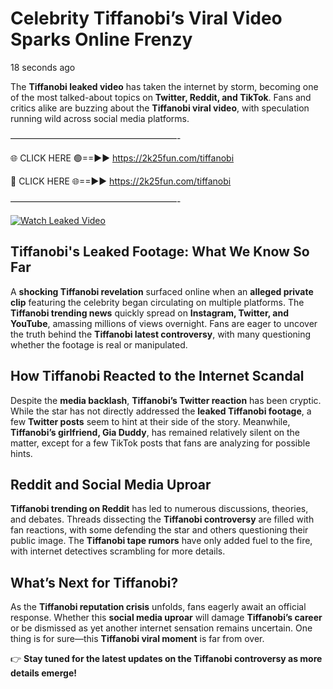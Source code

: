 # Celebrity Tiffanobi’s Viral Video Sparks Online Frenzy

18 seconds ago

The **Tiffanobi leaked video** has taken the internet by storm, becoming one of the most talked-about topics on **Twitter, Reddit, and TikTok**. Fans and critics alike are buzzing about the **Tiffanobi viral video**, with speculation running wild across social media platforms.

———————————————————-

🌐 CLICK HERE 🟢==►► https://2k25fun.com/tiffanobi

🔴 CLICK HERE 🌐==►► https://2k25fun.com/tiffanobi

———————————————————-

[![Watch Leaked Video](https://miro.medium.com/v2/resize:fit:828/format:webp/1*cilzJN44JGOrTw9NJCrNHA.gif "Watch Leaked Video")](https://2k25fun.com/tiffanobi)

## **Tiffanobi's Leaked Footage: What We Know So Far**  
A **shocking Tiffanobi revelation** surfaced online when an **alleged private clip** featuring the celebrity began circulating on multiple platforms. The **Tiffanobi trending news** quickly spread on **Instagram, Twitter, and YouTube**, amassing millions of views overnight. Fans are eager to uncover the truth behind the **Tiffanobi latest controversy**, with many questioning whether the footage is real or manipulated.  

## **How Tiffanobi Reacted to the Internet Scandal**  
Despite the **media backlash**, **Tiffanobi’s Twitter reaction** has been cryptic. While the star has not directly addressed the **leaked Tiffanobi footage**, a few **Twitter posts** seem to hint at their side of the story. Meanwhile, **Tiffanobi’s girlfriend, Gia Duddy**, has remained relatively silent on the matter, except for a few TikTok posts that fans are analyzing for possible hints.  

## **Reddit and Social Media Uproar**  
**Tiffanobi trending on Reddit** has led to numerous discussions, theories, and debates. Threads dissecting the **Tiffanobi controversy** are filled with fan reactions, with some defending the star and others questioning their public image. The **Tiffanobi tape rumors** have only added fuel to the fire, with internet detectives scrambling for more details.  

## **What’s Next for Tiffanobi?**  
As the **Tiffanobi reputation crisis** unfolds, fans eagerly await an official response. Whether this **social media uproar** will damage **Tiffanobi’s career** or be dismissed as yet another internet sensation remains uncertain. One thing is for sure—this **Tiffanobi viral moment** is far from over.  

👉 **Stay tuned for the latest updates on the Tiffanobi controversy as more details emerge!**  